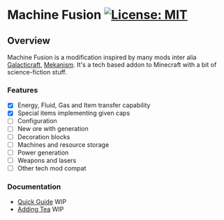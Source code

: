 # Machine Fusion [![License: MIT](https://img.shields.io/badge/License-MIT-yellow.svg)](https://opensource.org/licenses/MIT)

## Overview
Machine Fusion is a modification inspired by many mods inter alia [Galacticraft](https://github.com/TeamGalacticraft/Galacticraft), [Mekanism](https://github.com/mekanism/Mekanism). 
It's a tech based addon to Minecraft with a bit of science-fiction stuff.

### Features
* [x] Energy, Fluid, Gas and Item transfer capability
* [x] Special items implementing given caps
* [ ] Configuration
* [ ] New ore with generation
* [ ] Decoration blocks
* [ ] Machines and resource storage
* [ ] Power generation
* [ ] Weapons and lasers
* [ ] Other tech mod compat

### Documentation
* [Quick Guide]() WIP
* [Adding Tea]() WIP